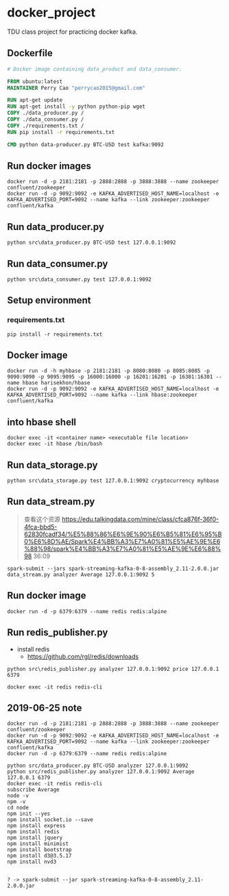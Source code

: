# docker_project
TDU class project for practicing docker kafka.

## Dockerfile
```dockerfile
# Docker image containing data_product and data_consumer.

FROM ubuntu:latest
MAINTAINER Perry Cao "perrycao2015@gmail.com"

RUN apt-get update
RUN apt-get install -y python python-pip wget
COPY ./data_producer.py /
COPY ./data_consumer.py /
COPY ./requirements.txt /
RUN pip install -r requirements.txt

CMD python data-producer.py BTC-USD test kafka:9092
```

## Run docker images
```
docker run -d -p 2181:2181 -p 2888:2888 -p 3888:3888 --name zookeeper confluent/zookeeper
docker run -d -p 9092:9092 -e KAFKA_ADVERTISED_HOST_NAME=localhost -e KAFKA_ADVERTISED_PORT=9092 --name kafka --link zookeeper:zookeeper confluent/kafka
```

## Run data_producer.py
```
python src\data_producer.py BTC-USD test 127.0.0.1:9092
```

## Run data_consumer.py
```
python src\data_consumer.py test 127.0.0.1:9092
```

## Setup environment
### requirements.txt
```
pip install -r requirements.txt
```

## Docker image
```
docker run -d -h myhbase -p 2181:2181 -p 8080:8080 -p 8085:8085 -p 9090:9090 -p 9095:9095 -p 16000:16000 -p 16201:16201 -p 16301:16301 --name hbase harisekhon/hbase
docker run -d -p 9092:9092 -e KAFKA_ADVERTISED_HOST_NAME=localhost -e KAFKA_ADVERTISED_PORT=9092 --name kafka --link hbase:zookeeper confluent/kafka
```

## into hbase shell
```
docker exec -it <container name> <executable file location>
docker exec -it hbase /bin/bash
```

## Run data_storage.py
```
python src\data_storage.py test 127.0.0.1:9092 cryptocurrency myhbase
```

## Run data_stream.py
> 查看这个资源
> https://edu.talkingdata.com/mine/class/cfca876f-36f0-4fca-bbd5-62830fcadf34/%E5%88%86%E6%9E%90%E6%B5%81%E6%95%B0%E6%8D%AE/Spark%E4%BB%A3%E7%A0%81%E5%AE%9E%E6%88%98/spark%E4%BB%A3%E7%A0%81%E5%AE%9E%E6%88%98
> 36:09
```
spark-submit --jars spark-streaming-kafka-0-8-assembly_2.11-2.0.0.jar data_stream.py analyzer Average 127.0.0.1:9092 5
```

## Run docker image
```
docker run -d -p 6379:6379 --name redis redis:alpine
```


## Run redis_publisher.py
- install redis
    - https://github.com/rgl/redis/downloads
```
python src\redis_publisher.py analyzer 127.0.0.1:9092 price 127.0.0.1 6379
```

```
docker exec -it redis redis-cli
```


## 2019-06-25 note
```
docker run -d -p 2181:2181 -p 2888:2888 -p 3888:3888 --name zookeeper confluent/zookeeper
docker run -d -p 9092:9092 -e KAFKA_ADVERTISED_HOST_NAME=localhost -e KAFKA_ADVERTISED_PORT=9092 --name kafka --link zookeeper:zookeeper confluent/kafka
docker run -d -p 6379:6379 --name redis redis:alpine

python src/data_producer.py BTC-USD analyzer 127.0.0.1:9092
python src/redis_publisher.py analyzer 127.0.0.1:9092 Average 127.0.0.1 6379
docker exec -it redis redis-cli
subscribe Average
node -v
npm -v
cd node
npm init --yes
npm install socket.io --save
npm install express
npm install redis
npm install jquery
npm install minimist
npm install bootstrap
npm install d3@3.5.17
npm install nvd3


? -> spark-submit --jar spark-streaming-kafka-0-8-assembly_2.11-2.0.0.jar
```